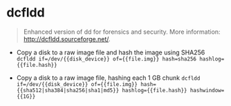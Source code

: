 # dcfldd
> Enhanced version of dd for forensics and security.
> More information: <http://dcfldd.sourceforge.net/>.

- Copy a disk to a raw image file and hash the image using SHA256
`dcfldd if=/dev/{{disk_device}} of={{file.img}} hash=sha256 hashlog={{file.hash}}`

- Copy a disk to a raw image file, hashing each 1 GB chunk
`dcfldd if=/dev/{{disk_device}} of={{file.img}} hash={{sha512|sha384|sha256|sha1|md5}} hashlog={{file.hash}} hashwindow={{1G}}`
